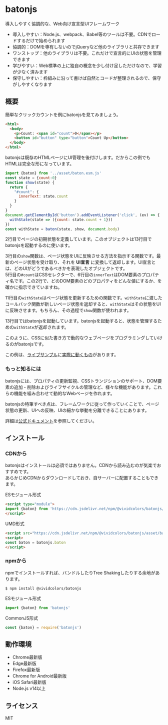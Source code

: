 
# batonjs

導入しやすく協調的な、Web向け宣言型UIフレームワーク

- 導入しやすい：Node.js、webpack、Babel等のツールは不要。CDNでロードするだけで始められます
- 協調的：DOMを専有しないのでjQueryなど他のライブラリと共存できます
- ワンストップ：他のライブラリは不要。これだけで宣言的にUIの状態を管理できます
- 学びやすい：Web標準の上に独自の概念を少し付け足しただけなので、学習が少なく済みます
- 保守しやすい：枠組みに沿って書けば自然とコードが整理されるので、保守がしやすくなります

## 概要

簡単なクリックカウントを例にbatonjsを見てみましょう。  

```html
<html>
  <body>
    <p>Count: <span id="count">0</span></p>
    <button id="button" type="button">Count Up</button>
  </body>
</html>
```

batonjsは既存のHTMLページにUI管理を後付けします。だからこの例でもHTMLは完全な形になっています。  

```javascript
import {baton} from '../asset/baton.esm.js'
const state = {count:0}
function show(state) {
  return {
    "#count": {
      innerText: state.count
    }
  }
}
document.getElementById('button').addEventListener('click', (ev) => {
  withState(state => ({count: state.count + 1}))
})
const withState = baton(state, show, document.body)
```

2行目でページの初期状態を定義しています。このオブジェクトは13行目でbatonjsを起動するのに使います。

3行目の`show`関数は、ページ状態をUIに反映させる方法を指示する関数です。最新のページ状態を受け取り、それを __UI宣言__ に変換して返却します。UI宣言とは、どのUIがどうであるべきかを表現したオブジェクトです。  
5行目の`#count`はCSSセレクターで、6行目の`innerText`はDOM要素のプロパティ名です。この2行で、どのDOM要素のどのプロパティをどんな値にするか、を確かに指示できていますね。

11行目の`withState`はページ状態を更新するための関数です。`withState`に渡したコールバック関数が新しいページ状態を返却すると、`withState`はその状態をUIに反映させます。もちろん、その過程で`show`関数が使われます。

13行目ではbatonjsを起動しています。batonjsを起動すると、状態を管理するための`withState`が返却されます。

このように、CSSに似た書き方で動的なウェブページをプログラミングしていけるのがbatonjsです。

この例は、[ライブサンプル](https://batonjs.com/ja/samples.html)に[実際に動くもの](https://batonjs.com/ja/samples.html?no=1)があります。

### もっと知るには

batonjsには、プロパティの更新監視、CSSトランジションのサポート、DOM要素の追加・削除およびライフサイクルの管理など、様々な機能があります。これらの機能を組み合わせて動的なWebページを作れます。

batonjsの特筆すべき点は、フレームワークに従って作っていくことで、ページ状態の更新、UIへの反映、UIの細かな挙動を分離できることにあります。

詳細は[公式ドキュメント](https://batonjs.com/ja/)を参照してください。

## インストール

### CDNから

batonjsはインストールは必須ではありません。CDNから読み込むのが気楽でおすすめです。  
あらかじめCDNからダウンロードしておき、自サーバーに配置することもできます。

ESモジュール形式

```html
<script type="module">
import {baton} from 'https://cdn.jsdelivr.net/npm/@vividcolors/batonjs/asset/baton.esm.js'
</script>
```

UMD形式

```html
<script src="https://cdn.jsdelivr.net/npm/@vividcolors/batonjs/asset/baton.umd.js"></script>
<script>
const baton = batonjs.baton
</script>
```

### npmから

npmでインストールすれば、バンドルしたりTree Shakingしたりする余地があります。

```shell
$ npm install @vividcolors/batonjs
```

ESモジュール形式
```javascript
import {baton} from 'batonjs'
```

CommonJS形式
```javascript
const {baton} = require('batonjs')
```

## 動作環境

- Chrome最新版
- Edge最新版
- Firefox最新版
- Chrome for Android最新版
- iOS Safari最新版
- Node.js v14以上

## ライセンス

MIT

